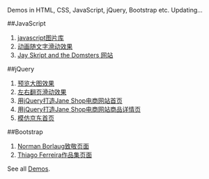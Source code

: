 Demos in HTML, CSS, JavaScript, jQuery, Bootstrap etc. Updating...

##JavaScript
1. [javascript图片库](http://zhouxiaoshu.com/demo/javascript/gallery.html)
2. [动画随文字滑动效果](http://zhouxiaoshu.com/demo/javascript/list.html)
3. [Jay Skript and the Domsters 网站](http://zhouxiaoshu.com/demo/javascript/index.html)

##jQuery
1. [预览大图效果](http://zhouxiaoshu.com/demo/javascript/amplifyImage.html)
2. [左右翻页滑动效果](http://zhouxiaoshu.com/demo/javascript/displayVideo.html)
3. [用jQuery打造Jane Shop电商网站首页](http://zhouxiaoshu.com/demo/javascript/shop.html)
4. [用jQuery打造Jane Shop电商网站商品详情页](http://zhouxiaoshu.com/demo/javascript/goodsdetail.html)
5. [模仿京东首页](http://zhouxiaoshu.com/demo/javascript/jingdong.html)

##Bootstrap
1. [Norman Borlaug致敬页面](http://zhouxiaoshu.com/demo/javascript/tribute.html)
2. [Thiago Ferreira作品集页面](http://zhouxiaoshu.com/demo/javascript/portfolio.html)


See all [Demos](http://zhouxiaoshu.com/demo/).

